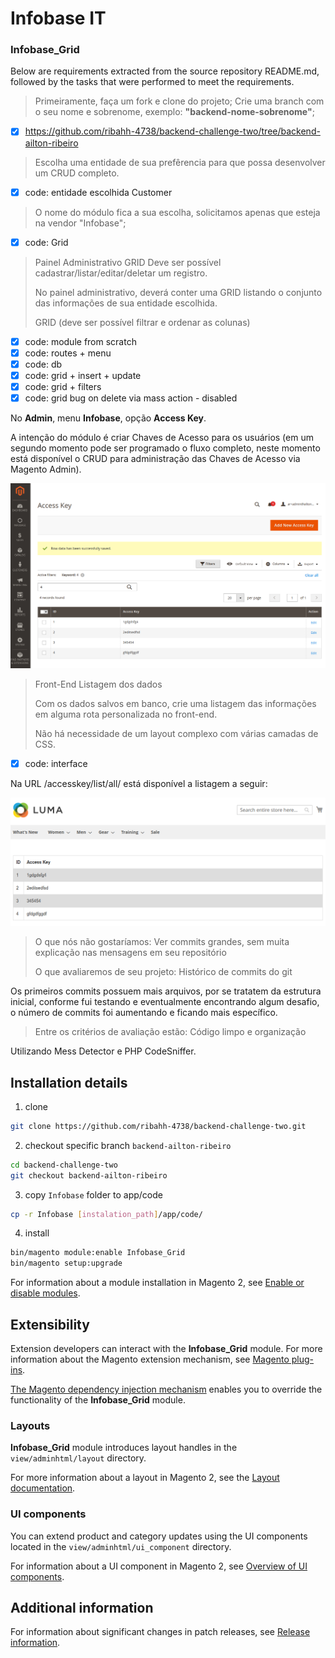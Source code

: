 
# Infobase IT

### Infobase_Grid

Below are requirements extracted from the source repository README.md, followed by the tasks that were performed to meet the requirements.

> Primeiramente, faça um fork e clone do projeto;
> Crie uma branch com o seu nome e sobrenome, exemplo: **"backend-nome-sobrenome"**;

- [x] https://github.com/ribahh-4738/backend-challenge-two/tree/backend-ailton-ribeiro

> Escolha uma entidade de sua prefêrencia para que possa desenvolver um CRUD completo.

- [x] code: entidade escolhida Customer

> O nome do módulo fica a sua escolha, solicitamos apenas que esteja na vendor "Infobase";

- [x] code: Grid

> Painel Administrativo
> 	GRID 
> 		Deve ser possível cadastrar/listar/editar/deletar um registro.
> 		
> No painel administrativo, deverá conter uma GRID listando o conjunto das informações de sua entidade escolhida.
>
> GRID (deve ser possível filtrar e ordenar as colunas)

- [x] code: module from scratch 
- [x] code: routes + menu
- [x] code: db
- [x] code: grid + insert + update
- [x] code: grid + filters 
- [x] code: grid bug on delete via mass action - disabled 

No **Admin**, menu **Infobase**, opção **Access Key**.

A intenção do módulo é criar Chaves de Acesso para os usuários (em um segundo momento pode ser programado o fluxo completo, neste momento está disponível o CRUD para administração das Chaves de Acesso via Magento Admin).

![](./README_image_1.png)

> Front-End
> 	Listagem dos dados 
>
> Com os dados salvos em banco, crie uma listagem das informações em alguma rota personalizada no front-end.
>
> Não há necessidade de um layout complexo com várias camadas de CSS.

- [x] code: interface

Na URL /accesskey/list/all/ está disponível a listagem a seguir:

![](./README_image_2.png)

> O que nós não gostaríamos:
> 	Ver commits grandes, sem muita explicação nas mensagens em seu repositório
>
> O que avaliaremos de seu projeto:
> 	Histórico de commits do git

Os primeiros commits possuem mais arquivos, por se tratatem da estrutura inicial, conforme fui testando e eventualmente encontrando algum desafio, o número de commits foi aumentando e ficando mais específico.

> Entre os critérios de avaliação estão:
> 	Código limpo e organização

Utilizando Mess Detector e PHP CodeSniffer.


## Installation details

1. clone

```bash
git clone https://github.com/ribahh-4738/backend-challenge-two.git
```

2. checkout specific branch `backend-ailton-ribeiro`

```bash
cd backend-challenge-two
git checkout backend-ailton-ribeiro 
```

3. copy `Infobase` folder to app/code

```bash
cp -r Infobase [instalation_path]/app/code/
```

4. install

```bash
bin/magento module:enable Infobase_Grid
bin/magento setup:upgrade
```

For information about a module installation in Magento 2, see [Enable or disable modules](https://devdocs.magento.com/guides/v2.4/install-gde/install/cli/install-cli-subcommands-enable.html).

## Extensibility

Extension developers can interact with the **Infobase_Grid** module. For more information about the Magento extension mechanism, see [Magento plug-ins](https://devdocs.magento.com/guides/v2.4/extension-dev-guide/plugins.html).

[The Magento dependency injection mechanism](https://devdocs.magento.com/guides/v2.4/extension-dev-guide/depend-inj.html) enables you to override the functionality of the **Infobase_Grid** module.

### Layouts

**Infobase_Grid** module introduces layout handles in the `view/adminhtml/layout` directory.

For more information about a layout in Magento 2, see the [Layout documentation](https://devdocs.magento.com/guides/v2.4/frontend-dev-guide/layouts/layout-overview.html).

### UI components

You can extend product and category updates using the UI components located in the `view/adminhtml/ui_component` directory.

For information about a UI component in Magento 2, see [Overview of UI components](https://devdocs.magento.com/guides/v2.4/ui_comp_guide/bk-ui_comps.html).

## Additional information

For information about significant changes in patch releases, see [Release information](https://devdocs.magento.com/guides/v2.4/release-notes/bk-release-notes.html).
